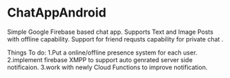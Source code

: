 # ChatAppAndroid
Simple Google Firebase based chat app.
Supports Text and Image Posts with offline capability.
Support for friend requsts capability for private chat .

Things To do:
1.Put a online/offline presence system for each user.
2.implement firebase XMPP to support auto genrated server side notificaion.
3.work with newly Cloud Functions to improve notification.
